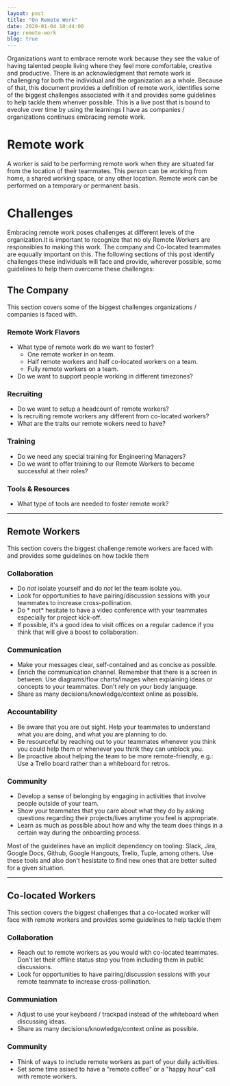 ```yaml
---
layout: post
title: "On Remote Work"
date: 2020-01-04 10:44:00
tag: remote-work
blog: true
---
```

Organizations want to embrace remote work because they see the value of having talented people living where they feel more comfortable, creative and productive. There is an acknowledgment that remote work is challenging for both the individual and the organization as a whole. Because of that, this document provides a definition of remote work, identifies some of the biggest challenges associated with it and provides some guidelines to help tackle them whenver possible. This is a live post that is bound to eveolve over time by using the learnings I have as companies / organizations continues embracing remote work.

# Remote work
A worker is said to be performing remote work when they are situated far from the location of their teammates. This person can be working from home, a shared working space, or any other location. Remote work can be performed on a temporary or permanent basis.

# Challenges
Embracing remote work poses challenges at different levels of the organization.It is important to recognize that no oly Remote Workers are responsibles to making this work. The company and Co-located teammates are equually important on this. The following sections of this post identify challenges these individuals will face and provide, wherever possible, some guidelines to help them overcome these challenges:

## The Company
This section covers some of the biggest challenges organizations / companies is faced with.

### Remote Work Flavors
* What type of remote work do we want to foster?
  - One remote worker in on team.
  - Half remote workers and half co-located workers on a team.
  - Fully remote workers on a team.
* Do we want to support people working in different timezones?

### Recruiting
* Do we want to setup a headcount of remote workers?
* Is recruiting remote workers any different from co-located workers?
* What are the traits our remote wokers need to have?

### Training
* Do we need any special training for Engineering Managers?
* Do we want to offer training to our Remote Workers to become successful at their roles?

### Tools & Resources 
* What type of tools are needed to foster remote work?

___
## Remote Workers
This section covers the biggest challenge remote workers are faced with and provides some guidelines on how tackle them

### Collaboration
* Do *not* isolate yourself and do *not* let the team isolate you.
* Look for opportunities to have pairing/discussion sessions with your teammates to increase cross-pollination.
* Do * not* hesitate to have a video conference with your teammates especially for project kick-off.
* If possible, it's a good idea to visit offices on a regular cadence if you think that will give a boost to collaboration. 

### Communication
* Make your messages clear, self-contained and as concise as possible.
* Enrich the communication channel. Remember that there is a screen in between. Use diagrams/flow charts/images when explaining ideas or concepts to your teammates. Don't rely on your body language.
* Share as many decisions/knowledge/context online as possible.

### Accountability
* Be aware that you are out sight. Help your teammates to understand what you are doing, and what you are planning to do.
* Be resourceful by reaching out to your teammates whenever you think you could help them or whenever you think they can unblock you.
* Be proactive about helping the team to be more remote-friendly, e.g.: Use a Trello board rather than a whiteboard for retros.

### Community
* Develop a sense of belonging by engaging in activities that involve people outside of your team.
* Show your teammates that you care about what they do by asking questions regarding their projects/lives anytime you feel is appropriate.
* Learn as much as possible about how and why the team does things in a certain way during the onboarding process.

Most of the guidelines have an implicit dependency on tooling: Slack, Jira, Google Docs, Github, Google Hangouts, Trello, Tuple, among others. Use these tools and also don't hesistate to find new ones that are better suited for a given situation.

___
## Co-located Workers
This section covers the biggest challenges that a co-located worker will face with remote workers and provides some guidelines to help tackle them

### Collaboration
* Reach out to remote workers as you would with co-located teammates. Don't let their offline status stop you from including them in public discussions.
* Look for opportunities to have pairing/discussion sessions with your remote teammate to increase cross-pollination.

### Communiation
* Adjust to use your keyboard / trackpad instead of the whiteboard when discussing ideas.
* Share as many decisions/knowledge/context online as possible.

### Community
* Think of ways to include remote workers as part of your daily activities.
* Set some time asised to have a "remote coffee" or a "happy hour" call with remote workers.

